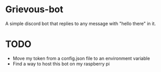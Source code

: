 # Grievous-bot
A simple discord bot that replies to any message with "hello there" in it.


# TODO
- Move my token from a config.json file to an environment variable
- Find a way to host this bot on my raspberry pi

